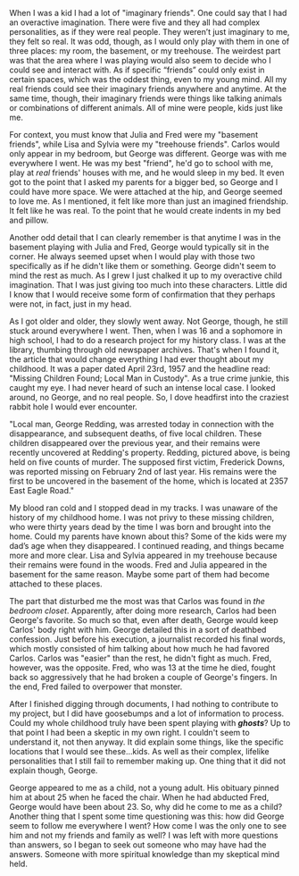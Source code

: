 When I was a kid I had a lot of "imaginary friends". One could say that I had an overactive imagination. There were five and they all had complex personalities, as if they were real people. They weren’t just imaginary to me, they felt so real. It was odd, though, as I would only play with them in one of three places: my room, the basement, or my treehouse. The weirdest part was that the area where I was playing would also seem to decide who I could see and interact with. As if specific “friends” could only exist in certain spaces, which was the oddest thing, even to my young mind. All my real friends could see their imaginary friends anywhere and anytime. At the same time, though, their imaginary friends were things like talking animals or combinations of different animals. All of mine were people, kids just like me. 

For context, you must know that Julia and Fred were my "basement friends", while Lisa and Sylvia were my "treehouse friends". Carlos would only appear in my bedroom, but George was different. George was with me everywhere I went. He was my best "friend", he'd go to school with me, play at *real* friends' houses with me, and he would sleep in my bed. It even got to the point that I asked my parents for a bigger bed, so George and I could have more space. We were attached at the hip, and George seemed to love me. As I mentioned, it felt like more than just an imagined friendship. It felt like he was real. To the point that he would create indents in my bed and pillow.

Another odd detail that I can clearly remember is that anytime I was in the basement playing with Julia and Fred, George would typically sit in the corner. He always seemed upset when I would play with those two specifically as if he didn't like them or something. George didn't seem to mind the rest as much. As I grew I just chalked it up to my overactive child imagination. That I was just giving too much into these characters. Little did I know that I would receive some form of confirmation that they perhaps were not, in fact, just in my head.

As I got older and older, they slowly went away. Not George, though, he still stuck around everywhere I went. Then, when I was 16 and a sophomore in high school, I had to do a research project for my history class. I was at the library, thumbing through old newspaper archives. That's when I found it, the article that would change everything I had ever thought about my childhood. It was a paper dated April 23rd, 1957 and the headline read: "Missing Children Found; Local Man in Custody". As a true crime junkie, this caught my eye. I had never heard of such an intense local case. I looked around, no George, and no real people. So, I dove headfirst into the craziest rabbit hole I would ever encounter. 

"Local man, George Redding, was arrested today in connection with the disappearance, and subsequent deaths, of five local children. These children disappeared over the previous year, and their remains were recently uncovered at Redding's property. Redding, pictured above, is being held on five counts of murder. The supposed first victim, Frederick Downs, was reported missing on February 2nd of last year. His remains were the first to be uncovered in the basement of the home, which is located at 2357 East Eagle Road." 

My blood ran cold and I stopped dead in my tracks. I was unaware of the history of my childhood home. I was not privy to these missing children, who were thirty years dead by the time I was born and brought into the home. Could my parents have known about this? Some of the kids were my dad’s age when they disappeared. I continued reading, and things became more and more clear. Lisa and Sylvia appeared in my treehouse because their remains were found in the woods. Fred and Julia appeared in the basement for the same reason. Maybe some part of them had become attached to these places. 

The part that disturbed me the most was that Carlos was found in *the bedroom closet*. Apparently, after doing more research, Carlos had been George's favorite. So much so that, even after death, George would keep Carlos' body right with him. George detailed this in a sort of deathbed confession. Just before his execution, a journalist recorded his final words, which mostly consisted of him talking about how much he had favored Carlos. Carlos was "easier" than the rest, he didn't fight as much. Fred, however, was the opposite. Fred, who was 13 at the time he died, fought back so aggressively that he had broken a couple of George's fingers. In the end, Fred failed to overpower that monster. 

After I finished digging through documents, I had nothing to contribute to my project, but I did have goosebumps and a lot of information to process. Could my whole childhood truly have been spent playing with ***ghosts***? Up to that point I had been a skeptic in my own right. I couldn't seem to understand it, not then anyway. It did explain some things, like the specific locations that I would see these…kids. As well as their complex, lifelike personalities that I still fail to remember making up. One thing that it did not explain though, George. 

George appeared to me as a child, not a young adult. His obituary pinned him at about 25 when he faced the chair. When he had abducted Fred, George would have been about 23. So, why did he come to me as a child? Another thing that I spent some time questioning was this: how did George seem to follow me everywhere I went? How come I was the only one to see him and not my friends and family as well? I was left with more questions than answers, so I began to seek out someone who may have had the answers. Someone with more spiritual knowledge than my skeptical mind held. 

